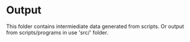 # Output

This folder contains intermiediate data generated from scripts.
Or output from scripts/programs in use 'src/' folder.
